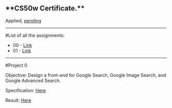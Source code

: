 <h2>**CS50w Certificate.**</h2> 

Applied, [pending](https://user-images.githubusercontent.com/35127781/187210716-37205524-f209-4bf6-9a2b-02fdfe8f7e9c.png)


-----
#List of all the assignments:
- 00 - [Link](https://github.com/AsgherAli/Project0)
- 01 - [Link](https://github.com/AsgherAli/Project1)


----
#Project 0

Objective: Design a front-end for Google Search, Google Image Search, and Google Advanced Search.

Specification: [Here](https://cs50.harvard.edu/web/2020/projects/0/search/)

Result: [Here](https://asgherali.github.io/Project0/)


